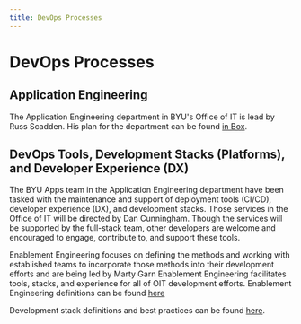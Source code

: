 ```yaml
---
title: DevOps Processes
---
```


# DevOps Processes

## Application Engineering

The Application Engineering department in BYU's Office of IT is lead by Russ Scadden. His plan for the department can be found 
[in Box](https://byu.app.box.com/notes/368316942875?s=58hgrl3ze8fxjffzw8zeenpegntln1bq).

## DevOps Tools, Development Stacks (Platforms), and Developer Experience (DX)

The BYU Apps team in the Application Engineering department have been tasked with the maintenance and support of 
deployment tools (CI/CD), developer experience (DX), and development stacks. Those services in the Office of IT will be directed 
by Dan Cunningham. Though the services will be supported by the full-stack team, other developers are welcome and encouraged to engage,
contribute to, and support these tools.

Enablement Engineering focuses on defining the methods and working with established teams to incorporate those methods into their development efforts and are being led by Marty Garn Enablement Engineering facilitates tools, stacks, and experience for all of OIT development efforts. Enablement Engineering definitions can be found [here](https://byu.box.com/s/blk0pcartf4ex0kvqyj5h119l4z55ffa)

Development stack definitions and best practices can be found [here](https://github.com/byu-oit/ces-dev-best-practices).
